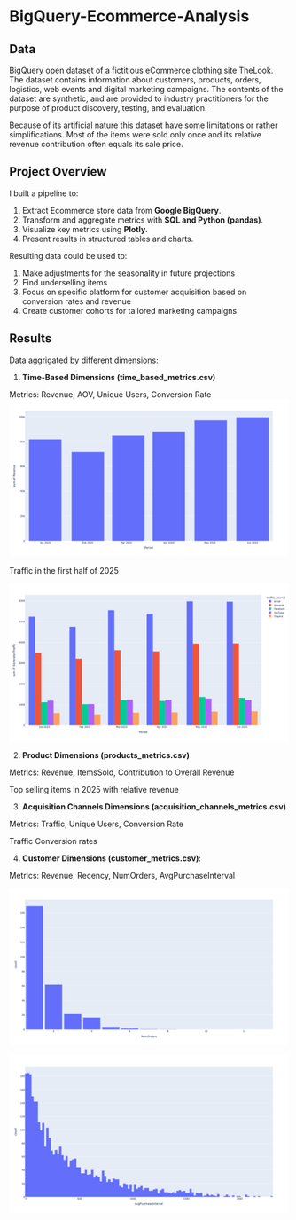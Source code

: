 # BigQuery-Ecommerce-Analysis
## Data
BigQuery open dataset of a fictitious eCommerce 
clothing site TheLook. The dataset contains information 
about customers, products, orders, logistics, web events 
and digital marketing campaigns. The contents of the dataset are synthetic, and are provided
to industry practitioners for the purpose of product 
discovery, testing, and evaluation.

Because of its artificial nature this dataset have some
limitations or rather simplifications. Most of the items 
were sold only once and its relative revenue contribution 
often equals its sale price.

## Project Overview
I built a pipeline to:
1. Extract Ecommerce store data from **Google BigQuery**.
2. Transform and aggregate metrics with **SQL and Python (pandas)**.
3. Visualize key metrics using **Plotly**.
4. Present results in structured tables and charts.

Resulting data could be used to:
1. Make adjustments for the seasonality in future projections 
2. Find underselling items
3. Focus on specific platform for customer acquisition based on conversion rates and revenue 
4. Create customer cohorts for tailored marketing campaigns

## Results
Data aggrigated by different dimensions:
1. **Time-Based Dimensions (time_based_metrics.csv)**

Metrics: Revenue, AOV, Unique Users, Conversion Rate
![alt text](https://github.com/bgl-d/BigQuery-Ecommerce-Analysis/blob/main/graphs/Revenue%20in%20the%20first%20half%20of%202025.png) 

Traffic in the first half of 2025

![alt text](https://github.com/bgl-d/BigQuery-Ecommerce-Analysis/blob/main/graphs/Conversion%20rates%20in%20the%20first%20half%20of%202025.png)

2. **Product Dimensions (products_metrics.csv)**

Metrics: Revenue, ItemsSold, Contribution to Overall Revenue

Top selling items in 2025 with relative revenue

3. **Acquisition Channels Dimensions (acquisition_channels_metrics.csv)**

Metrics: Traffic, Unique Users, Conversion Rate

Traffic
Conversion rates

4. **Customer Dimensions (customer_metrics.csv)**:

Metrics: Revenue, Recency, NumOrders, AvgPurchaseInterval

![alt text](https://github.com/bgl-d/BigQuery-Ecommerce-Analysis/blob/main/graphs/Number%20of%20orders%20by%20an%20individual%20customer.png)

![alt text](https://github.com/bgl-d/BigQuery-Ecommerce-Analysis/blob/main/graphs/Average%20interval%20between%20purchases%20in%20days.png)









